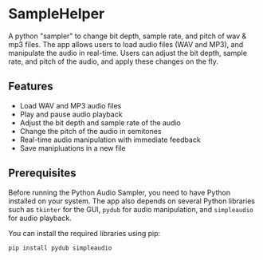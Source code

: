 # SampleHelper
A python "sampler" to change bit depth, sample rate, and pitch of wav &amp; mp3 files. 
The app allows users to load audio files (WAV and MP3), and manipulate the audio in real-time. Users can adjust the bit depth, sample rate, and pitch of the audio, and apply these changes on the fly.

## Features

- Load WAV and MP3 audio files
- Play and pause audio playback
- Adjust the bit depth and sample rate of the audio
- Change the pitch of the audio in semitones
- Real-time audio manipulation with immediate feedback
- Save manipluations in a new file

## Prerequisites

Before running the Python Audio Sampler, you need to have Python installed on your system. The app also depends on several Python libraries such as `tkinter` for the GUI, `pydub` for audio manipulation, and `simpleaudio` for audio playback.

You can install the required libraries using pip:

```bash
pip install pydub simpleaudio
